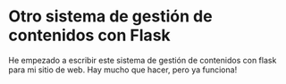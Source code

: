 #  Otro sistema de gestión de contenidos con Flask
He empezado a escribir este sistema de gestión de contenidos con flask para mi sitio de web. Hay mucho que hacer, pero ya funciona!
